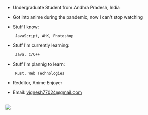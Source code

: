 <!--
**Vignesh-Vin/vignesh-vin** is a ✨ _special_ ✨ repository because its `README.md` (this file) appears on your GitHub profile.

Here are some ideas to get you started:

- 🔭 I’m currently working on ...
- 🌱 I’m currently learning ...
- 👯 I’m looking to collaborate on ...
- 🤔 I’m looking for help with ...
- 💬 Ask me about ...
- 📫 How to reach me: ...
- 😄 Pronouns: ...
- ⚡ Fun fact: ...
-->

 - Undergraduate Student from Andhra Pradesh, India
 - Got into anime during the pandemic, now I can't stop watching
 - Stuff I know:  
 
		JavaScript, AHK, Photoshop
 - Stuff I'm currently learning:  
 
		Java, C/C++
 - Stuff I'm plannig to learn:  
 
 		Rust, Web Technologies
 - Redditor, Anime Enjoyer

 - Email: vignesh77024@gmail.com  
 
<br/>
<img src="https://github-readme-stats.vercel.app/api/top-langs/?username=vignesh-seven&langs_count=6&bg_color=0d1117&layout=compact&hide_border=true&theme=radical&hide=html" />
